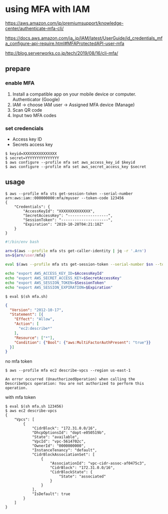 # using MFA with IAM 

https://aws.amazon.com/jp/premiumsupport/knowledge-center/authenticate-mfa-cli/

https://docs.aws.amazon.com/ja_jp/IAM/latest/UserGuide/id_credentials_mfa_configure-api-require.html#MFAProtectedAPI-user-mfa

http://blog.serverworks.co.jp/tech/2019/08/16/cli-mfa/

prepare
--

### enable MFA

1. Install a compatible app on your mobile device or computer. Authenticator (Google)
2. IAM -> choose IAM user -> Assigned MFA device (Manage)
3. Scan QR code
4. Input two MFA codes

### set credencials

- Access key ID
- Secrets access key

```
$ keyid=XXXXXXXXXXXXXXX
$ secret=YYYYYYYYYYYYYYY
$ aws configure --profile mfa set aws_access_key_id $keyid
$ aws configure --profile mfa set aws_secret_access_key $secret
```



usage
--

```console 
$ aws --profile mfa sts get-session-token --serial-number arn:aws:iam::000000000:mfa/myuser --token-code 123456
{
    "Credentials": {
        "AccessKeyId": "XXXXXXXXXXXXXX",
        "SecretAccessKey": "------------------",
        "SessionToken": "---------------------",
        "Expiration": "2019-10-28T04:21:18Z"
    }
}
```


```bash
#!/bin/env bash

arn=$(aws --profile mfa sts get-caller-identity | jq -r '.Arn')
sn=${arn/user/mfa}

eval $(aws --profile mfa sts get-session-token --serial-number $sn --token-code $1 | jq -r  '.[] | to_entries[] | "\(.key)=\"\(.value)\""')

echo "export AWS_ACCESS_KEY_ID=$AccessKeyId"
echo "export AWS_SECRET_ACCESS_KEY=$SecretAccessKey"
echo "export AWS_SESSION_TOKEN=$SessionToken"
echo "export AWS_SESSION_EXPIRATION=$Expiration"
```

```console
$ eval $(sh mfa.sh)
```


```json
{
  "Version": "2012-10-17",
  "Statement": [{
    "Effect": "Allow",
    "Action": [
      "ec2:describe*"
    ],
    "Resource": ["*"],
    "Condition": {"Bool": {"aws:MultiFactorAuthPresent": "true"}}
  }]
}
```


no mfa token
```
$ aws --profile mfa ec2 describe-vpcs --region us-east-1

An error occurred (UnauthorizedOperation) when calling the DescribeVpcs operation: You are not authorized to perform this operation.
```

with mfa token
```console
$ eval $(sh mfa.sh 123456)
$ aws ec2 describe-vpcs
{
    "Vpcs": [
        {
            "CidrBlock": "172.31.0.0/16",
            "DhcpOptionsId": "dopt-e050519b",
            "State": "available",
            "VpcId": "vpc-5614702c",
            "OwnerId": "0000000000",
            "InstanceTenancy": "default",
            "CidrBlockAssociationSet": [
                {
                    "AssociationId": "vpc-cidr-assoc-af0475c3",
                    "CidrBlock": "172.31.0.0/16",
                    "CidrBlockState": {
                        "State": "associated"
                    }
                }
            ],
            "IsDefault": true
        }
    ]
}
```

